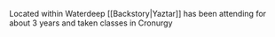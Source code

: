Located within Waterdeep 
[[Backstory|Yaztar]] has been attending for about 3 years and taken classes in Cronurgy